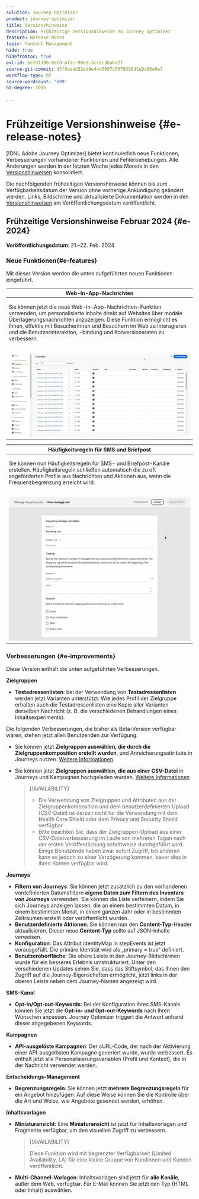 ```yaml
---
solution: Journey Optimizer
product: journey optimizer
title: Versionshinweise
description: Frühzeitige Versionshinweise zu Journey Optimizer
feature: Release Notes
topic: Content Management
hide: true
hidefromtoc: true
exl-id: 6e7d1300-8efd-4fdc-90e3-3ccdc3babd2f
source-git-commit: d3f0adab52ed8e44a6097c5079396d1e9c06e0a7
workflow-type: ht
source-wordcount: '609'
ht-degree: 100%

---
```


# Frühzeitige Versionshinweise {#e-release-notes}

[!DNL Adobe Journey Optimizer] bietet kontinuierlich neue Funktionen, Verbesserungen vorhandener Funktionen und Fehlerbehebungen. Alle Änderungen werden in der letzten Woche jedes Monats in den [Versionshinweisen](release-notes.md) konsolidiert.

Die nachfolgenden frühzeitigen Versionshinweise können bis zum Verfügbarkeitsdatum der Version ohne vorherige Ankündigung geändert werden. Links, Bildschirme und aktualisierte Dokumentation werden in den [Versionshinweisen](release-notes.md) am Veröffentlichungsdatum veröffentlicht.

## Frühzeitige Versionshinweise Februar 2024 {#e-2024}

**Veröffentlichungsdatum**: 21.–22. Feb. 2024

### Neue Funktionen{#e-features}

Mit dieser Version werden die unten aufgeführten neuen Funktionen eingeführt.


<table>
<thead>
<tr>
<th><strong>Web-In-App-Nachrichten</strong><br/></th>
</tr>
</thead>
<tbody>
<tr>
<td>
<p>Sie können jetzt die neue Web-In-App-Nachrichten-Funktion verwenden, um personalisierte Inhalte direkt auf Websites über modale Überlagerungsnachrichten anzuzeigen. Diese Funktion ermöglicht es Ihnen, effektiv mit Besucherinnen und Besuchern im Web zu interagieren und die Benutzerinteraktion, -bindung und Konversionsraten zu verbessern.<br/><br/></p>
<img src="assets/do-not-localize/web_inapp.gif">
</tr>
</tbody>
</table>


<table>
<thead>
<tr>
<th><strong>Häufigkeitsregeln für SMS und Briefpost</strong><br/></th>
</tr>
</thead>
<tbody>
<tr>
<td>
<p>Sie können nun Häufigkeitsregeln für SMS- und Briefpost-Kanäle erstellen. Häufigkeitsregeln schließen automatisch die zu oft angeforderten Profile aus Nachrichten und Aktionen aus, wenn die Frequenzbegrenzung erreicht wird. <br/><br/></p>
<img src="assets/do-not-localize/sms-dm-rules.gif">
</tr>
</tbody>
</table>

### Verbesserungen {#e-improvements}

Diese Version enthält die unten aufgeführten Verbesserungen.

**Zielgruppen**

* **Testadressenlisten**: bei der Verwendung von **Testadressenlisten** werden jetzt Varianten unterstützt. Wie jedes Profil der Zielgruppe erhalten auch die Testadressenlisten eine Kopie aller Varianten derselben Nachricht (z. B. die verschiedenen Behandlungen eines Inhaltsexperiments).

Die folgenden Verbesserungen, die bisher als Beta-Version verfügbar waren, stehen jetzt allen Benutzenden zur Verfügung:

* Sie können jetzt **Zielgruppen auswählen, die durch die Zielgruppenkomposition erstellt wurden**, und Anreicherungsattribute in Journeys nutzen. [Weitere Informationen](../building-journeys/read-audience.md)

* Sie können jetzt **Zielgruppen auswählen, die aus einer CSV-Datei** in Journeys und Kampagnen hochgeladen wurden. [Weitere Informationen](../audience/about-audiences.md#segments-in-journey-optimizer)

  >[!AVAILABILITY]
  >
  >* Die Verwendung von Zielgruppen und Attributen aus der Zielgruppenkomposition und dem benutzerdefinierten Upload (CSV-Datei) ist derzeit nicht für die Verwendung mit dem Health Care Shield oder dem Privacy and Security Shield verfügbar.
  >* Bitte beachten Sie, dass der Zielgruppen-Upload aus einer CSV-Dateiverbesserung im Laufe von mehreren Tagen nach der ersten Veröffentlichung schrittweise durchgeführt wird. Einige Benutzende haben zwar sofort Zugriff, bei anderen kann es jedoch zu einer Verzögerung kommen, bevor dies in ihren Konten verfügbar wird.

**Journeys**

* **Filtern von Journeys**: Sie können jetzt zusätzlich zu den vorhandenen vordefinierten Datumsfiltern **eigene Daten zum Filtern des Inventars von Journeys** verwenden. Sie können die Liste verfeinern, indem Sie sich Journeys anzeigen lassen, die an einem bestimmten Datum, in einem bestimmten Monat, in einem ganzen Jahr oder in bestimmten Zeiträumen erstellt oder veröffentlicht wurden.
* **Benutzerdefinierte Aktionen**: Sie können nun den **Content-Typ**-Header aktualisieren. Dieser neue **Content-Typ** sollte auf JSON-Inhalte verweisen.
* **Konfiguration**: Das Attribut identityMap in stepEvents ist jetzt vorausgefüllt. Die primäre Identität wird als „primary = true“ definiert.
* **Benutzeroberfläche**: Die obere Leiste in den Journey-Bildschirmen wurde für ein besseres Erlebnis umstrukturiert. Unter den verschiedenen Updates sehen Sie, dass das Stiftsymbol, das Ihnen den Zugriff auf die Journey-Eigenschaften ermöglicht, jetzt links in der oberen Leiste neben dem Journey-Namen angezeigt wird.

**SMS-Kanal**

* **Opt-in/Opt-out-Keywords**: Bei der Konfiguration Ihres SMS-Kanals können Sie jetzt die **Opt-in- und Opt-out-Keywords** nach Ihren Wünschen anpassen. Journey Optimizer triggert die Antwort anhand dieser angegebenen Keywords.

**Kampagnen**

* **API-ausgelöste Kampagnen**: Der cURL-Code, der nach der Aktivierung einer API-ausgelösten Kampagne generiert wurde, wurde verbessert. Es enthält jetzt alle Personalisierungsvariablen (Profil und Kontext), die in der Nachricht verwendet werden.

**Entscheidungs-Management**

* **Begrenzungsregeln**: Sie können jetzt **mehrere Begrenzungsregeln** für ein Angebot hinzufügen. Auf diese Weise können Sie die Kontrolle über die Art und Weise, wie Angebote gesendet werden, erhöhen.

**Inhaltsvorlagen**

* **Miniaturansicht**: Eine **Miniaturansicht** ist jetzt für Inhaltsvorlagen und Fragmente verfügbar, um den visuellen Zugriff zu verbessern.

  >[!AVAILABILITY]
  >
  >Diese Funktion wird mit begrenzter Verfügbarkeit (Limited Availability, LA) für eine kleine Gruppe von Kundinnen und Kunden veröffentlicht.

* **Multi-Channel-Vorlagen**: Inhaltsvorlagen sind jetzt für **alle Kanäle**, außer dem Web, verfügbar. Für E-Mail können Sie jetzt den Typ (HTML oder Inhalt) auswählen.

